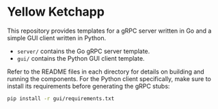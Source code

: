 # Yellow Ketchapp

This repository provides templates for a gRPC server written in Go and a simple GUI client written in Python.

- `server/` contains the Go gRPC server template.
- `gui/` contains the Python GUI client template.

Refer to the README files in each directory for details on building and running the components.
For the Python client specifically, make sure to install its requirements before
generating the gRPC stubs:

```bash
pip install -r gui/requirements.txt
```
